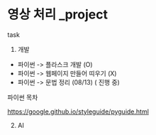 # 영상 처리 _project
task
1. 개발
  * 파이썬 -> 플라스크 개발 (O)
  * 파이썬 -> 웹페이지 만들어 띠우기 (X)
  * 파이썬 -> 문법 정리 (08/13) ( 진행 중)



파이썬 목차


  https://google.github.io/styleguide/pyguide.html
  
  
  

  
  
2. AI
